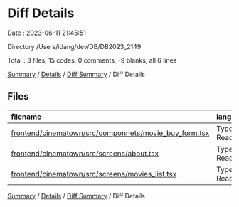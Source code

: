 # Diff Details

Date : 2023-06-11 21:45:51

Directory /Users/idang/dev/DB/DB2023_2149

Total : 3 files,  15 codes, 0 comments, -9 blanks, all 6 lines

[Summary](results.md) / [Details](details.md) / [Diff Summary](diff.md) / Diff Details

## Files
| filename | language | code | comment | blank | total |
| :--- | :--- | ---: | ---: | ---: | ---: |
| [frontend/cinematown/src/componnets/movie_buy_form.tsx](/frontend/cinematown/src/componnets/movie_buy_form.tsx) | TypeScript React | 0 | 0 | -5 | -5 |
| [frontend/cinematown/src/screens/about.tsx](/frontend/cinematown/src/screens/about.tsx) | TypeScript React | 0 | 0 | -1 | -1 |
| [frontend/cinematown/src/screens/movies_list.tsx](/frontend/cinematown/src/screens/movies_list.tsx) | TypeScript React | 15 | 0 | -3 | 12 |

[Summary](results.md) / [Details](details.md) / [Diff Summary](diff.md) / Diff Details